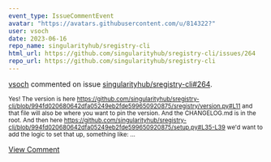```yaml
---
event_type: IssueCommentEvent
avatar: "https://avatars.githubusercontent.com/u/814322?"
user: vsoch
date: 2023-06-16
repo_name: singularityhub/sregistry-cli
html_url: https://github.com/singularityhub/sregistry-cli/issues/264
repo_url: https://github.com/singularityhub/sregistry-cli
---
```


<a href='https://github.com/vsoch' target='_blank'>vsoch</a> commented on issue <a href='https://github.com/singularityhub/sregistry-cli/issues/264' target='_blank'>singularityhub/sregistry-cli#264</a>.

<small>Yes! The version is here https://github.com/singularityhub/sregistry-cli/blob/994fd020680642dfa05249eb2fde599650920875/sregistry/version.py#L11 and that file will also be where you want to pin the version. And the CHANGELOG.md is in the root. And then here https://github.com/singularityhub/sregistry-cli/blob/994fd020680642dfa05249eb2fde599650920875/setup.py#L35-L39 we'd want to add the logic to set that up, something like:...</small>

<a href='https://github.com/singularityhub/sregistry-cli/issues/264' target='_blank'>View Comment</a>